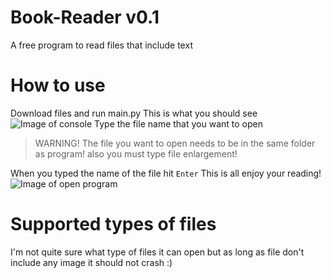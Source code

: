 # Book-Reader v0.1
A free program to read files that include text
# How to use
Download files and run main.py
This is what you should see
![Image of console](https://pouekdev.github.io/imagedatabase/console_bookreader.png)
Type the file name that you want to open 
> WARNING! The file you want to open needs to be in the same folder as program!
> also you must type file enlargement!

When you typed the name of the file hit `Enter` 
This is all enjoy your reading!
![Image of open program](https://pouekdev.github.io/imagedatabase/butterfly_bookreader.png)
# Supported types of files
I'm not quite sure what type of files it can open but as long as file don't include any image it should not crash :)
